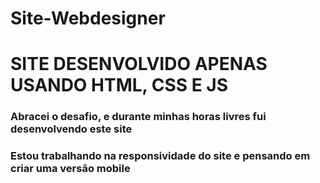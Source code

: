 # Site-Webdesigner

<h1>SITE DESENVOLVIDO APENAS USANDO HTML, CSS E JS</h1>
<h3>Abracei o desafio, e durante minhas horas livres fui desenvolvendo este site</h3>
<h3>Estou trabalhando na responsividade do site e pensando em criar uma versão mobile</h3>
